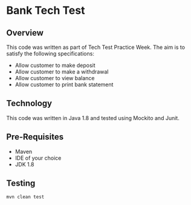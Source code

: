 # Bank Tech Test

## Overview 

This code was written as part of Tech Test Practice Week. The aim is to satisfy the following specifications:

- Allow customer to make deposit
- Allow customer to make a withdrawal
- Allow customer to view balance
- Allow customer to print bank statement 

## Technology 

This code was written in Java 1.8 and tested using Mockito and Junit. 

## Pre-Requisites 

- Maven 
- IDE of your choice 
- JDK 1.8 

## Testing 

```
mvn clean test
```









